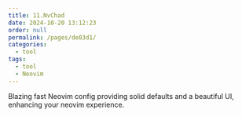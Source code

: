 ```yaml
---
title: 11.NvChad
date: 2024-10-20 13:12:23
order: null
permalink: /pages/de03d1/
categories: 
  - tool
tags: 
  - tool
  - Neovim
---
```


Blazing fast Neovim config providing solid defaults and a beautiful UI, enhancing your neovim experience.
